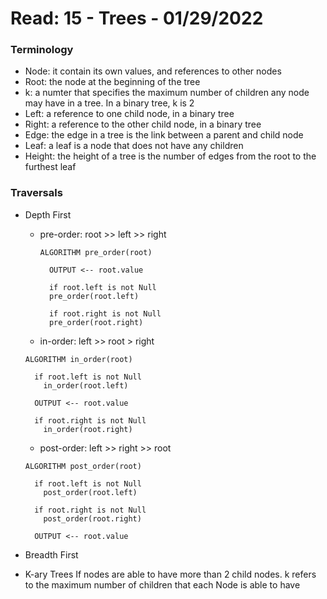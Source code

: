 # Read: 15 - Trees - 01/29/2022

### Terminology

- Node: it contain its own values, and references to other nodes
- Root: the node at the beginning of the tree
- k: a numter that specifies the maximum number of children any node may have in a tree. In a binary tree, k is 2
- Left: a reference to one child node, in a binary tree
- Right: a reference to the other child node, in a binary tree
- Edge: the edge in a tree is the link between a parent and child node
- Leaf: a leaf is a node that does not have any children
- Height: the height of a tree is the number of edges from the root to the furthest leaf

### Traversals

- Depth First

  - pre-order: root >> left >> right

    ```
    ALGORITHM pre_order(root)

      OUTPUT <-- root.value

      if root.left is not Null
      pre_order(root.left)

      if root.right is not Null
      pre_order(root.right)
    ```

  - in-order: left >> root > right

  ```
  ALGORITHM in_order(root)

    if root.left is not Null
      in_order(root.left)

    OUTPUT <-- root.value

    if root.right is not Null
      in_order(root.right)

  ```

  - post-order: left >> right >> root

  ```
  ALGORITHM post_order(root)

    if root.left is not Null
      post_order(root.left)

    if root.right is not Null
      post_order(root.right)

    OUTPUT <-- root.value
  ```

- Breadth First
- K-ary Trees
  If nodes are able to have more than 2 child nodes. k refers to the maximum number of children that each Node is able to have
